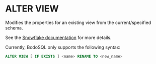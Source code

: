 # ALTER VIEW

Modifies the properties for an existing view from the current/specified schema.

See the [Snowflake documentation](https://docs.snowflake.com/en/sql-reference/sql/alter-view) for more details.

Currently, BodoSQL only supports the following syntax:

```sql
ALTER VIEW [ IF EXISTS ] <name> RENAME TO <new_name>
```
